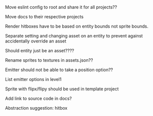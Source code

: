 Move eslint config to root and share it for all projects??

Move docs to their respective projects

Render hitboxes have to be based on entity bounds not sprite bounds.

Separate setting and changing asset on an entity to prevent against accidentally override an asset

Should entity just be an asset????

Rename sprites to textures in assets.json??

Emitter should not be able to take a position option??

List emitter options in level1

Sprite with flipx/flipy should be used in template project

Add link to source code in docs?

Abstraction suggestion: hitbox
